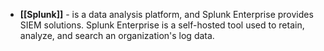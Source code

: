 - **[[Splunk]]** - is a data analysis platform, and Splunk Enterprise provides SIEM solutions. Splunk Enterprise is a self-hosted tool used to retain, analyze, and search an organization's log data.